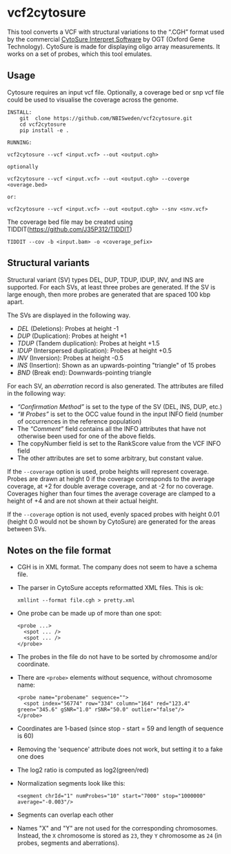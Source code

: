 # vcf2cytosure

This tool converts a VCF with structural variations to the “.CGH” format used by the
commercial
[CytoSure Interpret Software](https://www.ogt.com/products/246_cytosure_interpret_software)
by OGT (Oxford Gene Technology). CytoSure is made for displaying oligo array measurements.
It works on a set of probes, which this tool emulates. 

## Usage
Cytosure requires an input vcf file. Optionally, a coverage bed or snp vcf file could be used to visualise the coverage across the genome.

    INSTALL:
        git  clone https://github.com/NBISweden/vcf2cytosure.git
        cd vcf2cytosure
        pip install -e .

    RUNNING:
        
    vcf2cytosure --vcf <input.vcf> --out <output.cgh>
    
    optionally

    vcf2cytosure --vcf <input.vcf> --out <output.cgh> --coverge <overage.bed>

    or:

    vcf2cytosure --vcf <input.vcf> --out <output.cgh> --snv <snv.vcf>

The coverage bed file may be created using TIDDIT(https://github.com/J35P312/TIDDIT)

    TIDDIT --cov -b <input.bam> -o <coverage_pefix>


## Structural variants
Structural variant (SV) types DEL, DUP, TDUP, IDUP, INV, and INS are supported.
For each SVs, at least three probes are generated. If the SV is large enough,
then more probes are generated that are spaced 100 kbp apart.

The SVs are displayed in the following way.

* *DEL* (Deletions): Probes at height -1
* *DUP* (Duplication): Probes at height +1
* *TDUP* (Tandem duplication): Probes at height +1.5
* *IDUP* (Interspersed duplication): Probes at height +0.5
* *INV* (Inversion): Probes at height -0.5
* *INS* (Insertion): Shown as an upwards-pointing "triangle" of 15 probes
* *BND* (Break end): Downwards-pointing triangle

For each SV, an *aberration* record is also generated. The attributes are
filled in the following way:

* *“Confirmation Method”* is set to the type of the SV (DEL, INS, DUP, etc.)
* *“# Probes”* is set to the OCC value found in the input INFO field (number
  of occurrences in the reference population)
* The *“Comment”* field contains all the INFO attributes that have not
  otherwise been used for one of the above fields.
* The copyNumber field is set to the RankScore value from the VCF INFO field
* The other attributes are set to some arbitrary, but constant value.

If the `--coverage` option is used, probe heights will represent coverage.
Probes are drawn at height 0 if the coverage corresponds to the average
coverage, at +2 for double average coverage, and at -2 for no coverage.
Coverages higher than four times the average coverage are clamped to
a height of +4 and are not shown at their actual height.

If the `--coverage` option is not used, evenly spaced probes with height 0.01
(height 0.0 would not be shown by CytoSure) are generated for the areas between
SVs.



## Notes on the file format

- CGH is in XML format. The company does not seem to have a schema file.
- The parser in CytoSure accepts reformatted XML files. This is ok:

      xmllint --format file.cgh > pretty.xml
- One probe can be made up of more than one spot:

      <probe ...>
        <spot ... />
        <spot ... />
      </probe>

- The probes in the file do not have to be sorted by chromosome and/or
  coordinate.
- There are `<probe>` elements without sequence, without chromosome name:

      <probe name="probename" sequence="">
        <spot index="56774" row="334" column="164" red="123.4" green="345.6" gSNR="1.0" rSNR="50.0" outlier="false"/>
      </probe>

- Coordinates are 1-based (since stop - start = 59 and length of sequence is 60)
- Removing the 'sequence' attribute does not work, but setting it to a fake one does
- The log2 ratio is computed as log2(green/red)
- Normalization segments look like this:

      <segment chrId="1" numProbes="10" start="7000" stop="1000000" average="-0.003"/>
- Segments can overlap each other
- Names "X" and "Y" are not used for the corresponding chromosomes. Instead,
  the `X` chromosome is stored as `23`, they `Y` chromosome as `24` (in probes,
  segments and aberrations).
